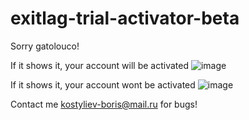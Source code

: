 # exitlag-trial-activator-beta
Sorry gatolouco!

If it shows it, your account will be activated
![image](https://user-images.githubusercontent.com/90611639/138871579-00128ee9-a926-4845-9df7-9637176c5d2e.png)


If it shows it, your account wont be activated
![image](https://user-images.githubusercontent.com/90611639/138871538-5ebe38be-ec6d-4108-93c2-10175b098ad5.png)

Contact me kostyliev-boris@mail.ru for bugs!
